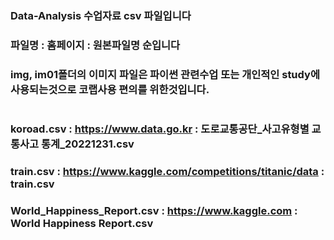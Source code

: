 ### Data-Analysis 수업자료 csv 파일입니다
### 파일명 : 홈페이지 : 원본파일명 순입니다
### img, im01폴더의 이미지 파일은 파이썬 관련수업 또는 개인적인 study에 사용되는것으로 코랩사용 편의를 위한것입니다.
### 
#
### koroad.csv : https://www.data.go.kr : 도로교통공단_사고유형별 교통사고 통계_20221231.csv
### train.csv : https://www.kaggle.com/competitions/titanic/data : train.csv
### World_Happiness_Report.csv : https://www.kaggle.com : World Happiness Report.csv
# 

